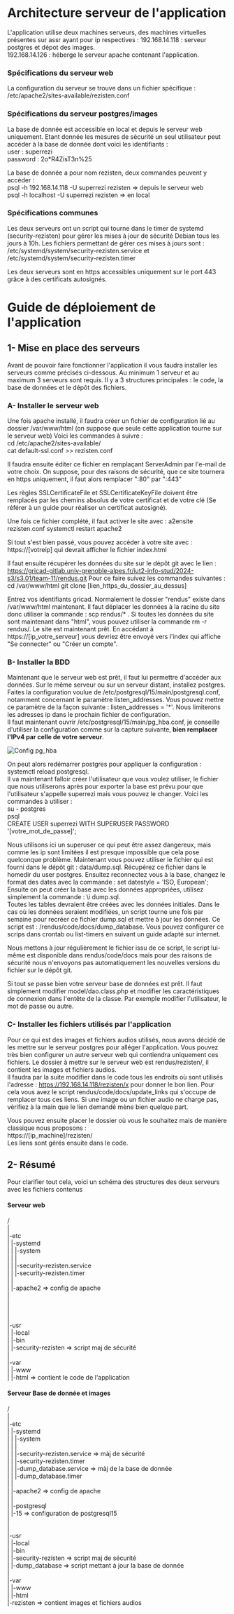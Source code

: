 # Architecture serveur de l'application
L'application utilise deux machines serveurs, des machines virtuelles présentes sur assr ayant pour ip respectives :
192.168.14.118 : serveur postgres et dépot des images.  
192.168.14.126 : héberge le serveur apache contenant l'application.  

### Spécifications du serveur web
La configuration du serveur se trouve dans un fichier spécifique : /etc/apache2/sites-available/rezisten.conf


### Spécifications du serveur postgres/images
La base de donnée est accessible en local et depuis le serveur web uniquement. Etant donnée les mesures de sécurité
un seul utilisateur peut accéder à la base de donnée dont voici les identifiants :   
user : superrezi  
password : 2o*R4ZisT3n%25  
  
La base de donnée a pour nom rezisten, deux commandes peuvent y accéder :   
psql -h 192.168.14.118 -U superrezi rezisten => depuis le serveur web  
psql -h localhost -U superrezi rezisten  => en local  




### Spécifications communes
Les deux serveurs ont un script qui tourne dans le timer de systemd (security-rezisten) pour gérer les mises à jour
de sécurité Debian tous les jours à 10h. Les fichiers permettant de gérer ces mises à jours sont : 
/etc/systemd/system/security-rezisten.service et /etc/systemd/system/security-rezisten.timer

Les deux serveurs sont en https accessibles uniquement sur le port 443 grâce à des certificats autosignés.


# Guide de déploiement de l'application

## 1- Mise en place des serveurs 
Avant de pouvoir faire fonctionner l'application il vous faudra installer les serveurs comme précisés ci-dessous.
Au minimum 1 serveur et au maximum 3 serveurs sont requis. Il y a 3 structures principales : le code, la base de données et le dépôt des fichiers.

### A- Installer le serveur web
Une fois apache installé, il faudra créer un fichier de configuration lié au dossier /var/www/html (on suppose que seule cette application tourne sur le serveur web)
Voici les commandes à suivre :   
cd /etc/apache2/sites-available/  
cat default-ssl.conf >> rezisten.conf   

Il faudra ensuite éditer ce fichier en remplaçant ServerAdmin par l'e-mail de votre choix.
On suppose, pour des raisons de sécurité, que ce site tournera en https uniquement, il faut alors remplacer ":80" par ":443"

Les règles SSLCertificateFile et SSLCertificateKeyFile doivent être remplacés par les chemins absolus de votre certificat et de votre clé (Se référer à un guide pour réaliser un certificat autosigné).

Une fois ce fichier complété, il faut activer le site avec :
a2ensite rezisten.conf
systemctl restart apache2

Si tout s'est bien passé, vous pouvez accéder à votre site avec : https://[votreip] qui devrait afficher le fichier index.html

Il faut ensuite récupérer les données du site sur le dépôt git avec le lien : https://gricad-gitlab.univ-grenoble-alpes.fr/iut2-info-stud/2024-s3/s3.01/team-11/rendus.git
Pour ce faire suivez les commandes suivantes : 
cd /var/www/html
git clone [lien_https_du_dossier_au_dessus]

Entrez vos identifiants gricad. Normalement le dossier "rendus" existe dans /var/www/html maintenant.
Il faut déplacer les données à la racine du site donc utiliser la commande : scp rendus/* .
Si toutes les données du site sont maintenant dans "html", vous pouvez utiliser la commande rm -r rendus/. Le site est maintenant prêt.
En accédant à https://[ip_votre_serveur] vous devriez être envoyé vers l'index qui affiche "Se connecter" ou "Créer un compte".


	
### B- Installer la BDD
Maintenant que le serveur web est prêt, il faut lui permettre d'accéder aux données. Sur le même serveur ou sur un serveur distant, installez postgres. Faites la configuration voulue de /etc/postgresql/15/main/postgresql.conf, notamment concernant le paramètre listen_addresses.
Vous pouvez mettre ce paramètre de la façon suivante : listen_addresses = '*'. Nous limiterons les adresses ip dans le prochain fichier de configuration.  
Il faut maintenant ouvrir /etc/postgresql/15/main/pg_hba.conf, je conseille d'utiliser la configuration comme sur la capture suivante, **bien remplacer l'IPv4 par celle de votre serveur**.

![Config pg_hba](./config_pg_hba.png)

On peut alors redémarrer postgres pour appliquer la configuration : systemctl reload postgresql.  
Il va maintenant falloir créer l'utilisateur que vous voulez utiliser, le fichier que nous utiliserons après pour exporter la base est prévu pour que l'utilisateur s'appelle superrezi mais vous pouvez le changer. Voici les commandes à utiliser :  
su - postgres  
psql   
CREATE USER superrezi WITH SUPERUSER PASSWORD '[votre_mot_de_passe]';  

Nous utilisons ici un superuser ce qui peut être assez dangereux, mais comme les ip sont limitées il est presque impossible que cela pose quelconque problème. Maintenant vous pouvez utiliser le fichier qui est fourni dans le dépôt git : data/dump.sql. Récupérez ce fichier dans le homedir du user postgres. 
Ensuitez reconnectez vous à la base, changez le format des dates avec la commande : set datestyle = 'ISO, European'; 
Ensuite on peut créer la base avec les données appropriées, utilisez simplement la commande : \i dump.sql.  
Toutes les tables devraient être créées avec les données initiales. Dans le cas où les données seraient modifiées, un script tourne une fois par semaine pour recréer ce fichier dump.sql et mettre à jour les données.
Ce script est : /rendus/code/docs/dump_database. Vous pouvez configurer ce scrips dans crontab ou list-timers en suivant un guide adapté sur internet.  

Nous mettons à jour régulièrement le fichier issu de ce script, le script lui-même est disponible dans rendus/code/docs mais pour des raisons de sécurité nous n'envoyons pas automatiquement les nouvelles versions
du fichier sur le dépôt git.

Si tout se passe bien votre serveur base de données est prêt. Il faut simplement modifier model/dao.class.php et modifier les caractéristiques de connexion dans l'entête de la classe. Par exemple modifier l'utilisateur, le mot de passe ou autre.  

### C- Installer les fichiers utilisés par l'application
Pour ce qui est des images et fichiers audios utilisés, nous avons décidé de les mettre sur le serveur postgres pour alléger l'application. Vous pouvez très bien configurer un autre serveur web qui contiendra uniquement ces fichiers. Le dossier à mettre sur le serveur web est rendus/rezisten/, il contient les images et fichiers audios.  
Il faudra par la suite modifier dans le code tous les endroits où sont utilisés l'adresse : https://192.168.14.118/rezisten/x pour donner le bon lien. Pour cela vous avez le script rendus/code/docs/update_links qui s'occupe de remplacer tous ces liens. Si une image ou un fichier audio ne charge pas, vérifiez à la main que le lien demandé mène bien quelque part.

Vous pouvez ensuite placer le dossier où vous le souhaitez mais de manière classique nous proposons :  
https://[ip_machine]/rezisten/  
Les liens sont gérés ensuite dans le code.

## 2- Résumé 
Pour clarifier tout cela, voici un schéma des structures des deux serveurs avec les fichiers contenus
#### Serveur web
/  
|  
|-etc  
|   |-systemd  
|   |	|-system   
|   |	    |  
|   |	    |-security-rezisten.service  
|   |	    |-security-rezisten.timer  
|   |  
|   |-apache2 => config de apache  
|  
|  
|             	    	
|  
|-usr  
|  |-local  
|      |-bin  
| 	  |-security-rezisten => script maj de sécurité  
|  
|-var  
|  |-www  
|     |-html => contient le code de l'application  

#### Serveur Base de donnée et images
/  
|   
|-etc   
|   |-systemd   
|   |   |-system  
|   |       |  
|   |       |-security-rezisten.service => màj de sécurité  
|   |       |-security-rezisten.timer   
|   |       |-dump_database.service => màj de la base de donnée  
|   |       |-dump_database.timer   
|   |  
|   |-apache2 => config de apache  
|   |  
|   |-postgresql  
|         |-15  => configuration de postgresql15  
|  
|  
|-usr  
|  |-local  
|      |-bin  
|         |-security-rezisten => script maj de sécurité  
|         |-dump_database => script mettant à jour la base de donnée  
|  
|-var   
|  |-www    
|     |-html  
         |-rezisten => contient images et fichiers audios  


